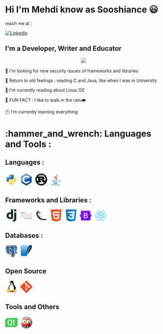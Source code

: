 # <h1>Hi I'm Mehdi know as Sooshiance :smiley:</h1>

reach me at :

[![LinkedIn](https://img.shields.io/badge/LinkedIn-0077B5?style=for-the-badge&logo=linkedin&logoColor=white)](https://www.linkedin.com/in/mehdi-davari-6aa787243/)

<h2>I'm a Developer, Writer and Educator</h2>

<div id="header" align="center">
  <img src="https://media.giphy.com/media/M9gbBd9nbDrOTu1Mqx/giphy.gif" width="100"/>
</div>

:telescope: I'm looking for new security issues of frameworks and libraries

:seedling: Return to old feelings : reading C and Java, like when I was in University

:penguin: I'm currently reading about Linux OS 

:rofl: FUN FACT : I like to walk in the rain:cloud_with_rain:

:clock12: I'm currently learning everything


<h1>:hammer_and_wrench: Languages and Tools : </h1>

## Languages : 
<h3>
<img src="https://github.com/devicons/devicon/blob/master/icons/python/python-original.svg" width="40" height="40" />&nbsp;
<img src="https://github.com/devicons/devicon/blob/master/icons/c/c-original.svg" width="40" height="40" />&nbsp;
<img src="https://github.com/devicons/devicon/blob/master/icons/rust/rust-original.svg" width="40" height="40" title="Rust" />&nbsp;
<img src="https://github.com/devicons/devicon/blob/master/icons/java/java-original.svg" width="40" height="40" />&nbsp;
</h3>

## Frameworks and Libraries :
<div>
<img src="https://github.com/devicons/devicon/blob/master/icons/django/django-plain.svg" width="40" height="40" />&nbsp;
<img src="https://github.com/devicons/devicon/blob/master/icons/djangorest/djangorest-original.svg" width="40" height="40" />&nbsp;
<img src="https://github.com/devicons/devicon/blob/master/icons/flask/flask-original.svg" width="40" height="40" />&nbsp;
<img src="https://github.com/devicons/devicon/blob/master/icons/html5/html5-original.svg" width="40" height="40" />&nbsp;
<img src="https://github.com/devicons/devicon/blob/master/icons/css3/css3-original.svg" width="40" height="40" />&nbsp;
<img src="https://github.com/devicons/devicon/blob/master/icons/bootstrap/bootstrap-original.svg" width="40" height="40" />&nbsp;
<img src="https://github.com/devicons/devicon/blob/master/icons/react/react-original.svg" width="40" height="40" />&nbsp;
</div>

## Databases :
<div>
<img src="https://github.com/devicons/devicon/blob/master/icons/postgresql/postgresql-original.svg" width="40" height="40" />&nbsp;
<img src="https://github.com/devicons/devicon/blob/master/icons/sqlite/sqlite-original.svg" width="40" height="40" />&nbsp;
</div>

## Open Source
<div>
<img src="https://github.com/devicons/devicon/blob/master/icons/linux/linux-original.svg" width="40" height="40" />&nbsp;
<img src="https://github.com/devicons/devicon/blob/master/icons/git/git-original.svg" width="40" height="40" />&nbsp;
</div>

## Tools and Others
<div>
<img src="https://github.com/devicons/devicon/blob/master/icons/qt/qt-original.svg" width="40" height="40" />&nbsp;
<img src="https://github.com/devicons/devicon/blob/master/icons/prolog/prolog-original.svg" width="40" height="40" />&nbsp;
</div>
